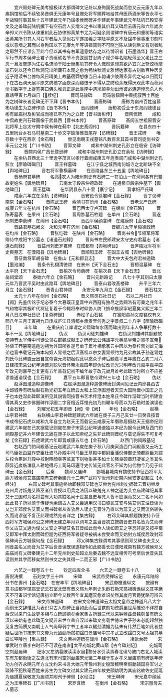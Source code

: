 <!-- { "loadSidebar": true } -->
　　宜兴周处碑元美考据极详大都谓碑文记处以身殉国死战矣而忽又云元康九年以疾捐馆前后不续攷吴晋俱无元康年号且赠处将军赐葬地给其母医药酒米等皆永平七年战殁时事其后十五年建武元年乃諡孝侯而碑并作建武年事建武元年陆机已殁安得文及之盖碑前陆机撰下有空石后人妄増义之书以重其价耳又碑后云唐元和六年嵗次辛夘义兴令陈从谏重树此石协律郎黄某书尤为可疑余则谓碑中有唐元和重树等语实出黄某所书其人习右军者后人见似右军遂加羲之字陆平原文不及諡孝侯事重书刻时或以意増之耳而以身殉国以下元康九年等语错简则不可晓岂陈从谏刻后又有刻者乱之耶然不应谬妄至此今但以其书有右军遗意姑存之以待博识者【石墨镌华】晋王右军行书周孝侯碑士君子贵砥砺名节不贵逡巡甘忍周子隠少年名陷轻薄至父老比之三恶一旦发奋遂为江右名流顷于陆士衡集见其碑令人慨然逺想意欲适宜兴上斩蛟桥摩挲石刻以还今日秋涧兄出所藏石本观之愈为畅快秋涧文雅博达家有古刻数百种居复近子隠读书台傍每风日晴美上故基宿莽想像当日丰韵诵少陵萧条异代之句以归而灯下在古石洞天展平原文防稽字画夜深而寝恨予不得从之防也余既得厌观此本而秋涧命书数字于上捉笔笑曰佛头堆粪正是此类座中遇米颠幸勿出示彼必连道惶恐杀人也嘉靖甲寅七月四日【牍纪】
　　晋司马骏碑
　　司马骏鎭闗中善抚驭西土百姓为之树碑长者见碑无不下拜【晋书本传】
　　晋唐彬碑
　　唐彬为幽州百姓追慕彬功德生为立碑作颂【晋书本传】
　　晋阎德碑
　　唐彬初受业于东海阎德德目彬有廊庙材及彬官成而德已卒乃为之立碑【晋书唐彬传】
　　晋陶侃碑
　　咸和中侃故吏刋石碑画像于武昌西【晋书本传】
　　晋髙原碑
　　髙闾五世祖原晋安北将军上谷太守闗中侯有碑在蓟中【北史髙闾传】
　　晋阮籍碑
　　在县东四十五里阮台乡石马村墓南二十歩文字缺落惟首尾存【访碑録】
　　晋王戎碑
　　唯存数十字在西京【金石略】
　　尝见南朝王戎墓铭凡数百言其首书晋司徒尚书安丰元公之铭【广川书防】
　　晋郭文碑
　　咸和中湖州刺史孔彭立在临安【访碑録】
　　晋闗内侯广昌长暨逊碑
　　咸和中湖州刺史孔彭立在余杭【访碑録】
　　在余杭县西北三十里逊字茂言以孝行着闻咸康五年旌表闾门咸和中湖州刺史孔彭立【廖瑜碑碣目】
　　晋王祥墓碑
　　在江宁县之城西南何城寺之北断缺不全【舆地碑目】
　　晋右将军曹横墓碑
　　在晋陵县东三十五里【舆地碑目】
　　晋杨府君墓碑
　　名亮农人为雍州刺史有石碑二一在泊山一在河涧各有巴蜀故吏姓名【舆地碑目】
　　云南太守段宗仲德政碑
　　在通泉县段宗仲墓下【舆地碑目】
　　晋王猛碑
　　在华阴县东八十里【寰宇记】
　　晋孝妇严氏碣
　　咸康六年立在余杭【访碑録】
　　晋安邑令徐君碑【金石録】
　　晋丁议碑　南京【金石略】
　　晋陈武王碑　索靖书在汾州【金石略】
　　晋老父严氏碑　咸康五年立在杭州【金石略】
　　晋巴西太守卢茂碑　在绵州【金石略】
　　晋陈寿墓表　在果州【金石略】
　　晋周胙墓石柱题　在单州【金石略】
　　晋遂州刺史李豪碑　在绵州【金石略】
　　晋西平侯顔含碑　在建康府【金石略】
　　晋路君墓石阙文　永和元年在济州【金石略】
　　晋魏兴太守单毅德政碑　在均州【金石略】
　　晋张恺碑　在陕州【金石略】
　　晋尚书令节领军将军赠侍中成阳卞公墓志【诸道石刻録】
　　晋尚书左民郎建安太守史府君墓志【诸道石刻録】
　　晋益州刺史罗君碑　在成都府【舆地碑目】
　　晋庐陵冠军将军史爽墓志　在溧阳县【舆地碑目】
　　晋顺阳王碑　在固王古城【舆地碑目】
　　晋征南将军胡奋碑　在鲁山【元和郡县志】
　　晋大中大夫包府君神道碑【墨池编】
　　晋条令孔栩清徳颂　在景州【天下金石志】
　　晋桓温墓碑　在太平府【天下金石志】
　　晋榆次令苟藐碑　在榆次县【天下金石志】
　　晋北岳祠堂颂
　　泰始六年立【金石略】
　　晋兴元新路记
　　凡七十字其刻曰太康元年乃晋武平吴时由此路耳【舆地碑目】
　　晋泰山君改髙楼碑
　　升平三年六月立【金石録】
　　晋青山君神颂
　　永安元年九月立【金石録】
　　晋石柱文
　　太元十八年在剑州【金石略】
　　晋义熙灵石社日记
　　石以二月社日【阙】先鉴传铭于圮必泰今大簒既正皇晋中兴西冦有独尽之势闗洛有可乗之兆年丰气和物寜其极旷代冥征复着于今輙将奉时仰协人防飞旍命族廓寜岷夏矣义熙三年二月八日戊申社日记【复斋碑録】
　　赤松子山石铭
　　在富阳县孙文度铭仅有义熙八年三月壬寅朔九日庚戌庐江县清都乡承贵里何秀之字景叔二十八字【廖瑜碑碣目】
　　丰年碑
　　在重庆府江岸谓之义熙碑每水落而碑出则年丰人争摹打数十年不一见【舆地碑目】
　　伪汉
　　伪汉司徒刘雄碑
　　右伪汉刘雄碑其额题故使持节太宰侍中司徒公领右部魏成献王之碑碑云公讳雄字元英髙皇帝之胄孝宣帝孙値王莽簒窃逺遁边朔为外国所推遂号单于累叶相承家云中因以为桑梓焉刘雄元海弟也晋书载记元海本匈奴人冐顿之后汉髙祖以宗女妻冐顿约为兄弟故其子孙遂冐姓刘氏今此碑直云出自宣帝岂元海初起假此以惑众乎碑后题嘉平五年嵗在乙亥二月六日建按宋莒公纪年通谱刘聪以晋怀帝永嘉四年即伪位改元光兴明年改元嘉平嘉平四年改元则嘉平岂复更有五年盖载记初不编年故于改元嵗月难考此碑当时所立不应差谬盖通谱误也【金石録】
　　嘉平五年即晋愍帝建兴三年也【金石略】
　　伪赵
　　赵浮图澄造释迦像碑
　　右赵浮图澄造释迦像碑唐封演闻见记云内邱县西古中邱城寺有碑后赵石勒光初五年立碑云太和上竺浮图澄者天竺大国附庸小国王之元子也本姓湿此碑即演所见其説皆同按晋书艺术传澄本姓帛氏今碑作湿碑当时所建宜得其真又史作佛圗碑作浮圗二字音相近耳惟光初乃刘曜年号而以为石勒时盖演误也【金石録】
　　刘曜光初五年即晋【阙】帝【阙】　　年也【金石略】
　　赵横山李君神碑
　　右赵横山李君神碑题建武六年嵗在庚子三月己亥廿一日癸丑按晋书成帝纪石虎以咸和九年自立为赵天王而载记云咸康元年僭称居摄赵天王据帝纪则建武六年嵗在己亥据载记则嵗在庚子宋莒公纪年通谱独以本纪为据今此碑及西门豹祠殿基记并六年建皆云嵗在庚子以此知帝纪之失非此碑则晋纪与载记得失不可复考矣【金石録】石虎建武六年即晋咸康五年也【金石略】
　　赵西门豹祠殿基记
　　右赵西门豹祠殿基记云赵建武六年嵗在庚子秋八月庚寅造西门祠殿基又云巧工司马臣张由监作吏臣杜波马孙殿中司马臣王基殿中都尉臣潘倪侍御史骑都尉臣刘諠左校令臣赵升殿中校尉臣顔零等监其下刻物象甚多如土长强良硕章舒凄雀之类其名颇异近嵗临湽县人耕地得巧工司马印遍寻史传皆无此官名不知为何代物今乃见于此碑云【金石録】
　　后秦
　　魏邓乂庙碑
　　鄄城县城南有魏使持节征西将军太尉方城侯邓艾庙庙南有艾碑秦建元十二年广武将军沇州刺史闗内侯安定彭超立【水经注】
　　右邓乂碑考其事迹终始即魏邓艾碑也艾尝为兖州刺史据碑云晋初尝发兖州兵讨叛羗艾降巫者传言授以用兵之法因以破羗兖人神之遂为艾立庙建碑纪其事艾于三国时为名将尝有大功其姓名闻于世甚显史与兖人皆不应误而艾乂二名不同如此此君子所以慎于传疑也余谓古人艾乂尝通用汉书曰黎民艾安与惩艾创艾注皆读为乂岂非邓侯名艾音乂而书碑者从省欤后人读史无音注乃直以为蒿艾之艾而流俗转失久而讹谬遂不复正此理或然览者详之【集古録】
　　右邓艾碑其额题魏使持节征西将军方城侯邓公之碑碑无建立年月以词考之盖当晋初立按魏晋史其名皆为艾而碑作乂古艾乂通为俊乂乂安之字疑艾名其音如此而今人读如萧艾之字恐非是又按平蜀艾即军中拜太尉而碑但题为征西将军者疑寻被祸未尝受命而艾始封方城侯后改封邓侯碑尚云方城侯何哉【金石録】
　　邓乂碑集古録谓考其事绩则邓艾碑也夫艾乂同音盖名乂而音为艾字后世音读既误遂相传如此郦善长曰濮阳城南有魏方城侯邓乂庙庙尚有乂碑秦建元十二年兖州刺史彭超立后秦去魏不远宜相传可考至后世音失其读则并其字而移矣然则书文之失其得一二而正邪【广川书防】

　　六艺之一録卷五十七
　　钦定四库全书
　　六艺之一録卷五十八　　　　钱唐倪涛撰
　　石刻文字三十四
　　宋碑
　　宋武帝受禅坛记
　　永康元年陆综分书在夀州【金石略】　在安丰军【舆地碑目】
　　宋武帝檄谯纵文
　　按顔有意书成都学馆庙堂记云石室北壁有晋义熙九年刺史朱龄石勒宋髙祖檄谯纵文其字磨灭不可备识学馆记唐初立距今又数百年宜其磨灭愈难识矣然其嵗月官爵犹略可辨云【金石録】
　　宋文帝神道碑
　　右宋文帝神道碑云太祖文皇帝之神道凡八大字而别无文辞惟此为表识耳古人刻碑正当如此而后世镌刻功徳爵里世系惟恐不详然自后汉以来门生故吏多相与立碑颂德矣余家集古所録三代以来钟鼎彞盘铭刻备有碑文汉以来始有也此碑无文疑非宋世立盖自汉以来碑文务载世徳宋世子孙未必能超然独见复古简质又南朝士人气尚卑弱字书工者率以纎劲清媚为佳未有伟然巨笔如此者益疑后世所书按宋书文帝为元凶劭所弑初諡曰景庙号中宗孝武立改諡曰文号太祖其墓曰长寜陵也【集古録】
　　宋文帝神道碑在润州【金石略】
　　凌歊台碑
　　宋孝武时立唐李白时已不可读在南直太平府城北黄山巅【古今碑刻记】
　　宛城司空刘勔庙碑
　　肥水又左纳葛陂渎渎水自黎分水引渎夀春北迳芍陂门右北入城渎东有东都街街之左道北有宋司空刘勔庙宋元徽二年建于东乡孝义里庙前有碑是年碑功方创齐永眀元年方立沈约宋书言大始元年豫州刺史殷琰叛明帝假勔辅国将军讨之琰降不犯秋毫百姓来苏生为立碑文过其实建元四年故吏顔幼明为其庙铭故佐史厐珽为庙讃夏侯敬友为庙颂并附刋于碑侧【水经注】
　　宋王琳碑
　　宋元嘉中顔延之为王琳碑石【广川书防】
　　宋罗含碑
　　在衡州【金石略】
　　宋宗慤母夫人墓志
